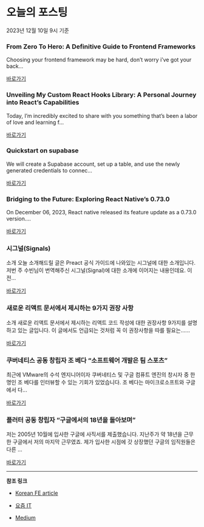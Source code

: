 # 오늘의 포스팅 
2023년 12월 10일 9시 기준 

### From Zero To Hero: A Definitive Guide to Frontend Frameworks 

 Choosing your frontend framework may be hard, don’t worry i’ve got your back... 

 [바로가기](https://medium.com/@agrawalskushal/from-zero-to-hero-a-definitive-guide-to-frontend-frameworks-645637b11fb1?responsesOpen=true&sortBy=REVERSE_CHRON&source=topic_portal_recommended_stories---------0-84----------frontend----------c12aab28_eea5_4d4e_8d24_a78437c7bfca-------) 

### Unveiling My Custom React Hooks Library: A Personal Journey into React’s Capabilities 

 Today, I’m incredibly excited to share with you something that’s been a labor of love and learning f... 

 [바로가기](https://medium.com/@baneg/unveiling-my-custom-react-hooks-library-a-personal-journey-into-reacts-capabilities-13b6104e2d98?responsesOpen=true&sortBy=REVERSE_CHRON&source=topic_portal_recommended_stories---------0-84----------reactjs----------26bb261d_8fb2_402f_a983_a90f646e53f3-------) 

### Quickstart on supabase 

 We will create a Supabase account, set up a table, and use the newly generated credentials to connec... 

 [바로가기](https://medium.com/@alialhaddad/quickstart-on-supabase-6dfcf0dc9339?responsesOpen=true&sortBy=REVERSE_CHRON&source=topic_portal_recommended_stories---------0-84----------nextjs----------e15e8866_da12_40dc_be42_ccd189525423-------) 

### Bridging to the Future: Exploring React Native’s 0.73.0 

 On December 06, 2023, React native released its feature update as a 0.73.0 version.... 

 [바로가기](https://medium.com/@vkvikashkumar987/bridging-to-the-future-exploring-react-natives-0-73-0-fae241f1f410?responsesOpen=true&sortBy=REVERSE_CHRON&source=topic_portal_recommended_stories---------0-84----------front_end_development----------5f48b032_9a30_442c_911d_0e4fc4775101-------) 

###  시그널(Signals) 

 소개 오늘 소개해드릴 글은 Preact 공식 가이드에 나와있는 시그널에 대한 소개입니다. 저번 주 수빈님이 번역해주신 시그널(Signal)에 대한 소개에 이어지는 내용인데요. 이전... 

 [바로가기](https://kofearticle.substack.com/p/korean-fe-article-signals) 

###  새로운 리액트 문서에서 제시하는 9가지 권장 사항 

 소개 새로운 리액트 문서에서 제시하는 리액트 코드 작성에 대한 권장사항 9가지를 설명하고 있는 글입니다. 이 글에서도 언급되는 것처럼 꼭 이 권장사항을 따를 필요는…... 

 [바로가기](https://kofearticle.substack.com/p/korean-fe-article-9) 

### 쿠버네티스 공동 창립자 조 베다 “소프트웨어 개발은 팀 스포츠” 

 최근에 VMware의 수석 엔지니어이자 쿠버네티스 및 구글 컴퓨트 엔진의 창시자 중 한 명인 조 베다를 인터뷰할 수 있는 기회가 있었습니다. 조 베다는 마이크로소프트와 구글에서 다... 

 [바로가기](https://yozm.wishket.com/magazine/detail/2353/) 

### 플러터 공동 창립자 “구글에서의 18년을 돌아보며” 

 저는 2005년 10월에 입사한 구글에 사직서를 제출했습니다. 지난주가 약 18년을 근무한 구글에서 저의 마지막 근무였죠. 제가 입사한 시점에 갓 상장했던 구글의 임직원들은 다른 ... 

 [바로가기](https://yozm.wishket.com/magazine/detail/2354/) 

---

**참조 링크**

- [Korean FE article](https://kofearticle.substack.com) 

- [요즘 IT](https://yozm.wishket.com/magazine) 

- [Medium](https://medium.com) 

